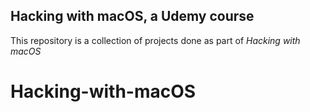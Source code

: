 ## Hacking with macOS, a Udemy course

This repository is a collection of projects done as part of *Hacking with macOS* 

# Hacking-with-macOS
